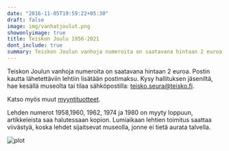 ```yaml
---
date: "2016-11-05T19:59:22+05:30"
draft: false
image: img/vanhatjoulut.png
showonlyimage: true
title: Teiskon Joulu 1956-2021
dont_include: true
summary: Teiskon Joulun vanhoja numeroita on saatavana hintaan 2 euroa. Postin kautta lähetettäviin lehtiin lisätään postimaksu.
---
```


Teiskon Joulun vanhoja numeroita on saatavana hintaan 2 euroa. Postin kautta lähetettäviin lehtiin lisätään postimaksu.
Kysy hallituksen jäseniltä, hae kesällä museolta tai tilaa sähköpostilla: teisko.seura@teisko.fi.

Katso myös muut [myyntituotteet](.../tuotteet/).

Lehden numerot 1958,1960, 1962, 1974 ja 1980  on myyty loppuun, artikkeleista saa halutessaan kopion.
Lumiaikaan lehtien toimitus saattaa viivästyä, koska lehdet sijaitsevat museolla, jonne ei tietä aurata talvella.


![plot](../img/vanhatjoulut.png)  

